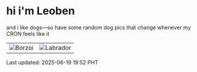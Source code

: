 # hi i'm Leoben

and i like dogs—so have some random dog pics that change whenever my CRON feels like it

|  |  |
|--------|----------|
| ![Borzoi](https://random-dog-vercel.vercel.app/api/random-borzoi?v=1750333921) | ![Labrador](https://random-dog-vercel.vercel.app/api/random-labrador?v=1750333921) |

Last updated: 2025-06-19 19:52 PHT

